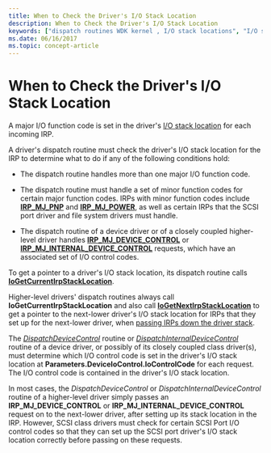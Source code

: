 ```yaml
---
title: When to Check the Driver's I/O Stack Location
description: When to Check the Driver's I/O Stack Location
keywords: ["dispatch routines WDK kernel , I/O stack locations", "I/O stack locations WDK dispatch routines", "driver I/O stack locations WDK dispatch routines"]
ms.date: 06/16/2017
ms.topic: concept-article
---
```


# When to Check the Driver's I/O Stack Location





A major I/O function code is set in the driver's [I/O stack location](i-o-stack-locations.md) for each incoming IRP.

A driver's dispatch routine must check the driver's I/O stack location for the IRP to determine what to do if any of the following conditions hold:

-   The dispatch routine handles more than one major I/O function code.

-   The dispatch routine must handle a set of minor function codes for certain major function codes. IRPs with minor function codes include [**IRP\_MJ\_PNP**](./irp-mj-pnp.md) and [**IRP\_MJ\_POWER**](./irp-mj-power.md), as well as certain IRPs that the SCSI port driver and file system drivers must handle.

-   The dispatch routine of a device driver or of a closely coupled higher-level driver handles [**IRP\_MJ\_DEVICE\_CONTROL**](./irp-mj-device-control.md) or [**IRP\_MJ\_INTERNAL\_DEVICE\_CONTROL**](./irp-mj-internal-device-control.md) requests, which have an associated set of I/O control codes.

To get a pointer to a driver's I/O stack location, its dispatch routine calls [**IoGetCurrentIrpStackLocation**](/windows-hardware/drivers/ddi/wdm/nf-wdm-iogetcurrentirpstacklocation).

Higher-level drivers' dispatch routines always call **IoGetCurrentIrpStackLocation** and also call [**IoGetNextIrpStackLocation**](/windows-hardware/drivers/ddi/wdm/nf-wdm-iogetnextirpstacklocation) to get a pointer to the next-lower driver's I/O stack location for IRPs that they set up for the next-lower driver, when [passing IRPs down the driver stack](passing-irps-down-the-driver-stack.md).

The [*DispatchDeviceControl*](/windows-hardware/drivers/ddi/wdm/nc-wdm-driver_dispatch) routine or [*DispatchInternalDeviceControl*](/windows-hardware/drivers/ddi/wdm/nc-wdm-driver_dispatch) routine of a device driver, or possibly of its closely coupled class driver(s), must determine which I/O control code is set in the driver's I/O stack location at **Parameters.DeviceIoControl.IoControlCode** for each request. The I/O control code is contained in the driver's I/O stack location.

In most cases, the *DispatchDeviceControl* or *DispatchInternalDeviceControl* routine of a higher-level driver simply passes an **IRP\_MJ\_DEVICE\_CONTROL** or **IRP\_MJ\_INTERNAL\_DEVICE\_CONTROL** request on to the next-lower driver, after setting up its stack location in the IRP. However, SCSI class drivers must check for certain SCSI Port I/O control codes so that they can set up the SCSI port driver's I/O stack location correctly before passing on these requests.

 

